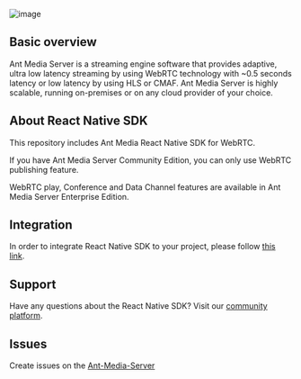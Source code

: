 ![image](https://user-images.githubusercontent.com/54481799/95862105-16cb0e00-0d6b-11eb-9087-88888889825d.png)

## Basic overview

Ant Media Server is a streaming engine software that provides adaptive, ultra low latency streaming by using
WebRTC technology with ~0.5 seconds latency or low latency by using HLS or CMAF. Ant Media Server is highly scalable,
running on-premises or on any cloud provider of your choice.

## About React Native SDK

This repository includes Ant Media React Native SDK for WebRTC.

If you have Ant Media Server Community Edition, you can only use WebRTC publishing feature.

WebRTC play, Conference and Data Channel features are available in Ant Media Server Enterprise Edition.

## Integration

In order to integrate React Native SDK to your project, please follow [this link](https://resources.antmedia.io/docs/react-native-sdk).

## Support

Have any questions about the React Native SDK? Visit our [community platform](http://community.antmedia.io/).

## Issues
Create issues on the [Ant-Media-Server](https://github.com/ant-media/Ant-Media-Server/issues)
